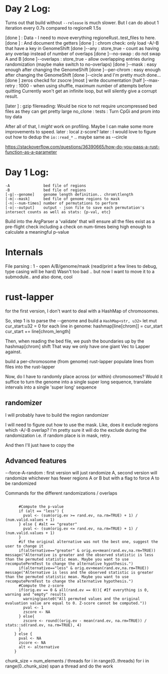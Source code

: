 
Day 2 Log:
=========
Turns out that build without `--release` is much slower. But I can do about 1 iteration every 0.7s compared to regioneR 1.5s

[done ] : Data - I need to move everything regioneRust..test_files to here.
[done ] : And document the getters
[done ] : chrom check: only load -A/-B that have a key in GenomeShift
[done ]--any : store_true - count as having any overlap instead of number of overlaps
[done ]--no-swap : do not swap A and B
[done ]--overlaps : store_true - allow overlapping entries during randomization (maybe make switch to no-overlaps)
[done ]--mask : easy enough after changing the GenomeShift
[done ]--per-chrom : easy enough after changing the GenomeShift
[done ]--circle and I'm pretty much done... 
[done ] zeros checkd for zsocre
[most ] write documentation
[half ]--max-retry : 1000 - when using shuffle, maximum number of attempts before quitting
	Currently won't get an infinite loop, but will silently give a corrupt result.

[later ] :
gzip filereading: Would be nice to not require uncompressed bed files as they can get pretty large
no_clone : 
tests : Turn CpGi and prom into toy data

After all of that, I *might* work on profiling. Maybe I can make some more improvements to speed.
later : local z-score?
later : I would love to figure out how to dedup the `io::read_*` .. maybe same as --circle

https://stackoverflow.com/questions/36390665/how-do-you-pass-a-rust-function-as-a-parameter

Day 1 Log:
=====
```
-A               bed file of regions
-B               bed file of regions
[-g|--genome]    genome length definition.. chrom\tlength
[-m|--mask]      bed file of genome regions to mask
[-n|--num-times] number of permutations to perform
[-o|--output]    output - json file to save each permutation's intersect counts as well as stats: {p-val, etc}
```

Build into the ArgParser a 'validate' that will ensure all the files exist as a pre-flight check
including a check on num-times being high enough to calculate a meaningful p-value


Internals
=====

File parsing :
1 - open A/B/genome/mask (read/print a few lines to debug, type casing will be hard)
Wasn't too bad .. but now I want to move it to a submodule.. and also done, cool


rust-lapper
========
for the first version, I don't want to deal with a HashMap of chromosomes.

So, step 1 is to parse the --genome and build a `HashMap<str, u32>`
let mut cur_start:u32 = 0
for each line in genome:
	hashmap[line[chrom]] = cur_start
	cur_start += line[chrom_length]

Then, when reading the bed file, we push the boundaries up by the hashmap[chrom] shift
That way we only have one giant Vec<Iv> to Lapper against.

build a per-chromosome (from genome) rust-lapper
populate lines from files into the rust-lapper

Now, do I have to randomly place across (or within) chromosomes? Would it suffice to turn
the genome into a single super long sequence, translate 
intervals into a single 'super long' sequence

randomizer
----------
I will probably have to build the region randomizer

I will need to figure out how to use the mask. Like, does it exclude regions which -A/-B overlap?
I'm pretty sure it will do the exclude during the randomization i.e. if random place is in mask, retry.

And then I'll just have to copy the 


Advanced features
--
--force-A-random : first version will just randomize A, second version will randomize whichever has fewer regions A or B but
with a flag to force A to be randomized

Commands for the different randomizations / overlaps


```

      #Compute the p-value
      if (alt == "less") {
        pval <- (sum(orig.ev >= rand.ev, na.rm=TRUE) + 1) / (num.valid.values + 1)
      } else { #alt == "greater"
        pval <- (sum(orig.ev <= rand.ev, na.rm=TRUE) + 1) / (num.valid.values + 1)
      }
      #if the original alternative was not the best one, suggest the user to change it
      if(alternative=="greater" & orig.ev<mean(rand.ev,na.rm=TRUE)) message("Alternative is greater and the observed statistic is less than the permuted statistic mean. Maybe you want to use recomputePermTest to change the alternative hypothesis.")
      if(alternative=="less" & orig.ev>mean(rand.ev,na.rm=TRUE)) message("Alternative is less and the observed statistic is greater than the permuted statistic mean. Maybe you want to use recomputePermTest to change the alternative hypothesis.")
      #Compute the z-score
      if(orig.ev == 0 & all(rand.ev == 0)){ #If everything is 0, warning and "empty" results
        warning(paste0("All permuted values and the original evaluation value are equal to 0. Z-score cannot be computed."))
        pval <- 1
        zscore <- NA
      } else{
        zscore <- round((orig.ev - mean(rand.ev, na.rm=TRUE)) / stats::sd(rand.ev, na.rm=TRUE), 4)
      }
    } else {
      pval <- NA
      zscore <- NA
      alt <- alternative
    }
```

chunk_size = num_elements / threads
for i in range(0..threads)
    for i in range(0..chunk_size)
        span a thread and do the work
